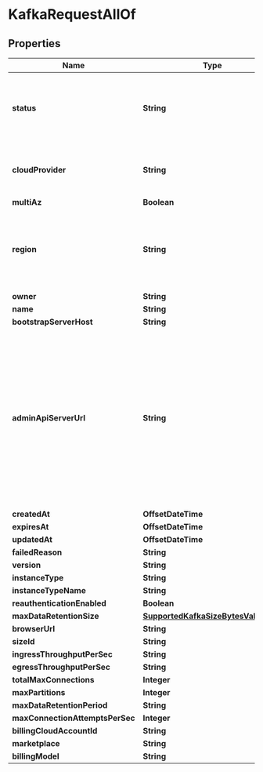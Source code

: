 

# KafkaRequestAllOf


## Properties

Name | Type | Description | Notes
------------ | ------------- | ------------- | -------------
**status** | **String** | Values: [accepted, preparing, provisioning, ready, failed, deprovision, deleting]  |  [optional]
**cloudProvider** | **String** | Name of Cloud used to deploy. For example AWS |  [optional]
**multiAz** | **Boolean** |  | 
**region** | **String** | Values will be regions of specific cloud provider. For example: us-east-1 for AWS |  [optional]
**owner** | **String** |  |  [optional]
**name** | **String** |  |  [optional]
**bootstrapServerHost** | **String** |  |  [optional]
**adminApiServerUrl** | **String** | The kafka admin server url to perform kafka admin operations e.g acl management etc. The value will be available when the Kafka has been fully provisioned i.e it reaches a &#39;ready&#39; state |  [optional]
**createdAt** | **OffsetDateTime** |  |  [optional]
**expiresAt** | **OffsetDateTime** |  |  [optional]
**updatedAt** | **OffsetDateTime** |  |  [optional]
**failedReason** | **String** |  |  [optional]
**version** | **String** |  |  [optional]
**instanceType** | **String** |  |  [optional]
**instanceTypeName** | **String** |  |  [optional]
**reauthenticationEnabled** | **Boolean** |  | 
**maxDataRetentionSize** | [**SupportedKafkaSizeBytesValueItem**](SupportedKafkaSizeBytesValueItem.md) |  |  [optional]
**browserUrl** | **String** |  |  [optional]
**sizeId** | **String** |  |  [optional]
**ingressThroughputPerSec** | **String** |  |  [optional]
**egressThroughputPerSec** | **String** |  |  [optional]
**totalMaxConnections** | **Integer** |  |  [optional]
**maxPartitions** | **Integer** |  |  [optional]
**maxDataRetentionPeriod** | **String** |  |  [optional]
**maxConnectionAttemptsPerSec** | **Integer** |  |  [optional]
**billingCloudAccountId** | **String** |  |  [optional]
**marketplace** | **String** |  |  [optional]
**billingModel** | **String** |  |  [optional]



